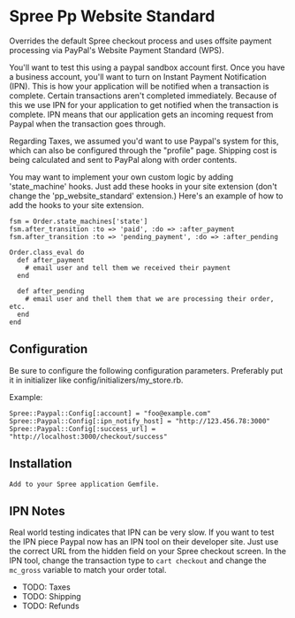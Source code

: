 # Spree Pp Website Standard

Overrides the default Spree checkout process and uses offsite payment processing via PayPal's Website Payment Standard (WPS).  

You'll want to test this using a paypal sandbox account first.  Once you have a business account, you'll want to turn on Instant Payment Notification (IPN).  This is how your application will be notified when a transaction is complete.  Certain transactions aren't completed immediately.  Because of this we use IPN for your application to get notified when the transaction is complete.  IPN means that our application gets an incoming request from Paypal when the transaction goes through.  

Regarding Taxes, we assumed you'd want to use Paypal's system for this, which can also be configured through the "profile" page. Shipping cost is being calculated and sent to PayPal along with order contents.


You may want to implement your own custom logic by adding 'state_machine' hooks.  Just add these hooks in your site extension (don't change the 'pp_website_standard' extension.) Here's an example of how to add the hooks to your site extension.


    fsm = Order.state_machines['state']  
    fsm.after_transition :to => 'paid', :do => :after_payment
    fsm.after_transition :to => 'pending_payment', :do => :after_pending  
    
    Order.class_eval do  
      def after_payment
        # email user and tell them we received their payment
      end
      
      def after_pending
        # email user and thell them that we are processing their order, etc.
      end
    end


## Configuration

Be sure to configure the following configuration parameters. Preferably put it in initializer like config/initializers/my_store.rb.  

Example:

    Spree::Paypal::Config[:account] = "foo@example.com"
    Spree::Paypal::Config[:ipn_notify_host] = "http://123.456.78:3000"
    Spree::Paypal::Config[:success_url] = "http://localhost:3000/checkout/success"


## Installation 

    Add to your Spree application Gemfile.  

## IPN Notes

Real world testing indicates that IPN can be very slow.  If you want to test the IPN piece Paypal now has an IPN tool on their developer site.  Just use the correct URL from the hidden field on your Spree checkout screen.  In the IPN tool, change the transaction type to `cart checkout` and change the `mc_gross` variable to match your order total.

* TODO: Taxes
* TODO: Shipping
* TODO: Refunds
